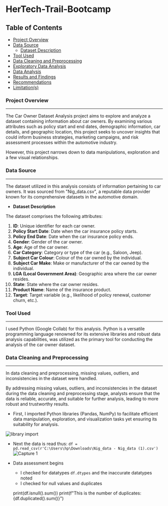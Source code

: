 # HerTech-Trail-Bootcamp


## **Table of Contents**
- [Project Overview](#project-overview)
- [Data Source](#data-source)
  - [Dataset Description](#dataset-description)
- [Tool Used](#tool-used)
- [Data Cleaning and Preprocessing](#data-cleaning-and-preprocessing)
- [Exploratory Data Analysis](#exploratory-data-analysis)
- [Data Analysis](#data-analysis)
- [Results and Findings](#results-and-findings)
- [Recommendations](#recommendations)
- [Limitation(s)](#limitation(s))


### Project Overview
---
The Car Owner Dataset Analysis project aims to explore and analyze a dataset containing information about car owners. By examining various attributes such as policy start and end dates, demographic information, car details, and geographic location, this project seeks to uncover insights that could inform business strategies, marketing campaigns, and risk assessment processes within the automotive industry. 

However, this project narrows down to data manipulations, exploration and a few visual relationships.


### Data Source
---
The dataset utilized in this analysis consists of information pertaining to car owners. It was sourced from "Nig_data.csv", a reputable data provider known for its comprehensive datasets in the automotive domain.

  - **Dataset Description**

The dataset comprises the following attributes:

  1. **ID**: Unique identifier for each car owner.
  2. **Policy Start Date**: Date when the car insurance policy starts.
  3. **Policy End Date**: Date when the car insurance policy ends.
  4. **Gender**: Gender of the car owner.
  5. **Age**: Age of the car owner.
  6. **Car Category**: Category or type of the car (e.g., Saloon, Jeep).
  7. **Subject Car Colour**: Colour of the car owned by the individual.
  8. **Subject Car Make**: Make or manufacturer of the car owned by the individual.
  9. **LGA (Local Government Area)**: Geographic area where the car owner resides.
 10. **State**: State where the car owner resides.
 11. **Product Name**: Name of the insurance product.
 12. **Target**: Target variable (e.g., likelihood of policy renewal, customer churn, etc.).


### Tool Used
---
I used Python (Google Collab) for this analysis.
Python is a versatile programming language renowned for its extensive libraries and robust data analysis capabilities, was utilized as the primary tool for conducting the analysis of the car owner dataset.


### Data Cleaning and Preprocessing
---
In data cleaning and preprocessing, missing values, outliers, and inconsistencies in the dataset were handled.

By addressing missing values, outliers, and inconsistencies in the dataset during the data cleaning and preprocessing stage, analysts ensure that the data is reliable, accurate, and suitable for further analysis, leading to more robust and trustworthy results.

 - First, I imported Python libraries (Pandas, NumPy) to facilitate efficient data manipulation, exploration, and visualization tasks yet ensuring its suitability for analysis.

![library import](https://github.com/DebComet/HerTech-Trail-Bootcamp/assets/158510031/57fdf08e-df1b-4638-9f2a-92b8e8fa0ddc)
 - Next the data is read thus:     `df = pd.read_csv(r'C:\Users\hp\Downloads\Nig_data - Nig_data (1).csv')`
![Capture 1](https://github.com/DebComet/HerTech-Trail-Bootcamp/assets/158510031/d3e0e045-07ed-409f-a544-2bdb7f96611e)

 - Data assessment begins
    - I checked for datatypes   `df.dtypes` and the inaccurate datatypes noted
    - I checked for null values and duplicates
   
   print(df.isnull().sum())
   print(f"This is the number of duplicates: {df.duplicated().sum()}")
      


